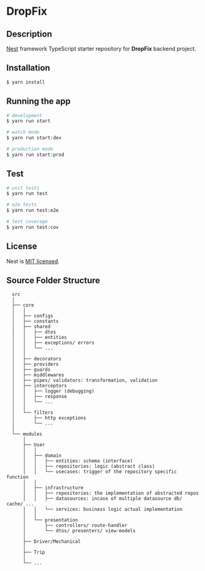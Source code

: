 # DropFix

## Description

[Nest](https://github.com/nestjs/nest) framework TypeScript starter repository for **DropFix** backend project.

## Installation

```bash
$ yarn install
```

## Running the app

```bash
# development
$ yarn run start

# watch mode
$ yarn run start:dev

# production mode
$ yarn run start:prod
```

## Test

```bash
# unit tests
$ yarn run test

# e2e tests
$ yarn run test:e2e

# test coverage
$ yarn run test:cov
```

## License

Nest is [MIT licensed](LICENSE).

## Source Folder Structure

```
  src
  │
  ├── core
  │   │
  │   ├── configs
  │   ├── constants
  │   ├── shared
  │   │   ├── dtos
  │   │   ├── entities
  │   │   ├── exceptions/ errors
  │   │   └── ...
  │   │
  │   ├── decorators
  │   ├── providers
  │   ├── guards
  │   ├── middlewares
  │   ├── pipes/ validators: transformation, validation
  │   ├── interceptors
  │   │   ├── logger (debugging)
  │   │   ├── response
  │   │   └── ...
  │   │
  │   └── filters
  │       ├── http exceptions
  │       └── ...
  │
  └── modules
      │
      ├── User
      │   │
      │   ├── domain
      │   │   ├── entities: schema (interface)
      │   │   ├── repositories: logic (abstract class)
      │   │   └── usecases: trigger of the repository specific function
      │   │
      │   ├── infrastructure
      │   │   ├── repositories: the implementation of abstracted repos
      │   │   ├── datasources: incase of multiple datasource db/ cache/ ...
      │   │   └── services: business logic actual implementation
      │   │
      │   └── presentation
      │       ├── controllers/ route-handler
      │       └── dtos/ presenters/ view-models
      │
      ├── Driver/Mechanical
      │
      ├── Trip
      │
      └── ...
```

